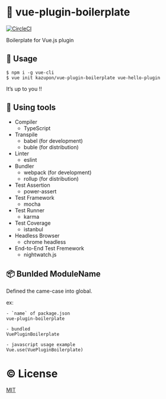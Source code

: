 # :nut_and_bolt: vue-plugin-boilerplate

[![CircleCI](https://circleci.com/gh/kazupon/vue-plugin-boilerplate/tree/master.svg?style=svg)](https://circleci.com/gh/kazupon/vue-plugin-boilerplate/tree/master)

Boilerplate for Vue.js plugin


## :rocket: Usage

    $ npm i -g vue-cli
    $ vue init kazupon/vue-plugin-boilerplate vue-hello-plugin

It’s up to you !!

## :hammer: Using tools
- Compiler
    - TypeScript
- Transpile
    - babel (for development)
    - buble (for distribution)
- Linter
    - eslint
- Bundler
    - webpack (for development)
    - rollup (for distribution)
- Test Assertion
    - power-assert
- Test Framework
    - mocha
- Test Runner
    - karma
- Test Coverage
    - istanbul
- Headless Browser
    - chrome headless
- End-to-End Test Fremework
    - nightwatch.js

## :package: Bunlded ModuleName
Defined the came-case into global.

ex:
```
- `name` of package.json
vue-plugin-boilerplate

- bundled
VuePluginBoilerplate

- javascript usage example
Vue.use(VuePluginBoilerplate)
```

# :copyright: License

[MIT](http://opensource.org/licenses/MIT)

